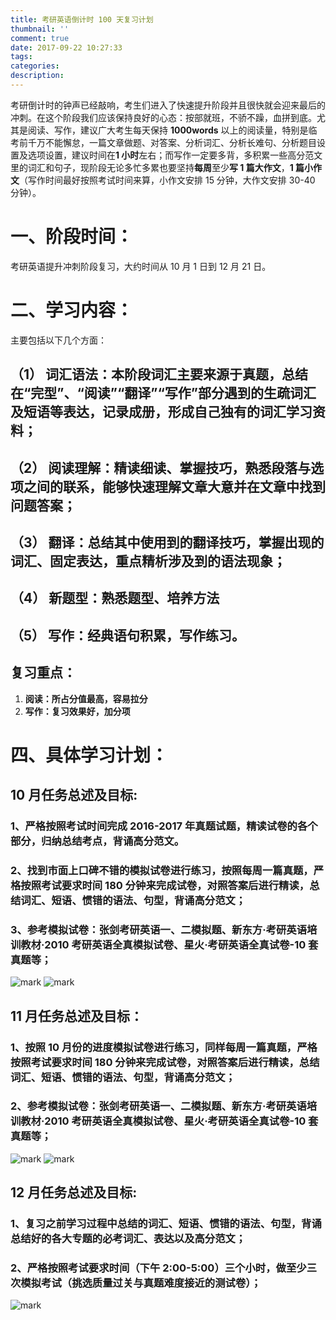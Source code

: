 ```yaml
---
title: 考研英语倒计时 100 天复习计划
thumbnail: ''
comment: true
date: 2017-09-22 10:27:33
tags:
categories:
description:
---
```

考研倒计时的钟声已经敲响，考生们进入了快速提升阶段并且很快就会迎来最后的冲刺。在这个阶段我们应该保持良好的心态：按部就班，不骄不躁，血拼到底。尤其是阅读、写作，建议广大考生每天保持 **1000words** 以上的阅读量，特别是临考前千万不能懈怠，一篇文章做题、对答案、分析词汇、分析长难句、分析题目设置及选项设置，建议时间在**1 小时**左右；而写作一定要多背，多积累一些高分范文里的词汇和句子，现阶段无论多忙多累也要坚持**每周**至少**写 1 篇大作文**，**1 篇小作文**（写作时间最好按照考试时间来算，小作文安排 15 分钟，大作文安排 30-40 分钟）。
# 一、阶段时间：

考研英语提升冲刺阶段复习，大约时间从 10 月 1 日到 12 月 21 日。

# 二、学习内容：

主要包括以下几个方面：

## （1） 词汇语法：本阶段词汇主要来源于真题，总结在“完型”、“阅读”“翻译”“写作”部分遇到的生疏词汇及短语等表达，记录成册，形成自己独有的词汇学习资料；

## （2） 阅读理解：精读细读、掌握技巧，熟悉段落与选项之间的联系，能够快速理解文章大意并在文章中找到问题答案；

## （3） 翻译：总结其中使用到的翻译技巧，掌握出现的词汇、固定表达，重点精析涉及到的语法现象；

## （4） 新题型：熟悉题型、培养方法

## （5） 写作：经典语句积累，写作练习。
## 复习重点：
1. **阅读：所占分值最高，容易拉分**
2. **写作：复习效果好，加分项**

# 四、具体学习计划：

## 10 月任务总述及目标:

### 1、严格按照考试时间完成 2016-2017 年真题试题，精读试卷的各个部分，归纳总结考点，背诵高分范文。

### 2、找到市面上口碑不错的模拟试卷进行练习，按照每周一篇真题，严格按照考试要求时间 180 分钟来完成试卷，对照答案后进行精读，总结词汇、短语、惯错的语法、句型，背诵高分范文；

### 3、参考模拟试卷：张剑考研英语一、二模拟题、新东方·考研英语培训教材·2010 考研英语全真模拟试卷、星火·考研英语全真试卷-10 套真题等；

![mark](http://ovhqars5t.bkt.clouddn.com/blog/170922/gBkL2jc21b.png?imageslim)
![mark](http://ovhqars5t.bkt.clouddn.com/blog/170922/B64AFe4HlK.png?imageslim)
## 11 月任务总述及目标：

### 1、按照 10 月份的进度模拟试卷进行练习，同样每周一篇真题，严格按照考试要求时间 180 分钟来完成试卷，对照答案后进行精读，总结词汇、短语、惯错的语法、句型，背诵高分范文；

### 2、参考模拟试卷：张剑考研英语一、二模拟题、新东方·考研英语培训教材·2010 考研英语全真模拟试卷、星火·考研英语全真试卷-10 套真题等；
![mark](http://ovhqars5t.bkt.clouddn.com/blog/170922/e26A6mBf88.png?imageslim)
![mark](http://ovhqars5t.bkt.clouddn.com/blog/170922/8e6L01D17f.png?imageslim)
## 12 月任务总述及目标:

### 1、复习之前学习过程中总结的词汇、短语、惯错的语法、句型，背诵总结好的各大专题的必考词汇、表达以及高分范文；
### 2、严格按照考试要求时间（下午 2:00-5:00）三个小时，做至少三次模拟考试（挑选质量过关与真题难度接近的测试卷）；
![mark](http://ovhqars5t.bkt.clouddn.com/blog/170922/9HHHaF4k0l.png?imageslim)